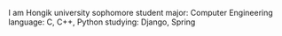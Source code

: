 I am Hongik university sophomore student
major: Computer Engineering
language: C, C++, Python
studying: Django, Spring
